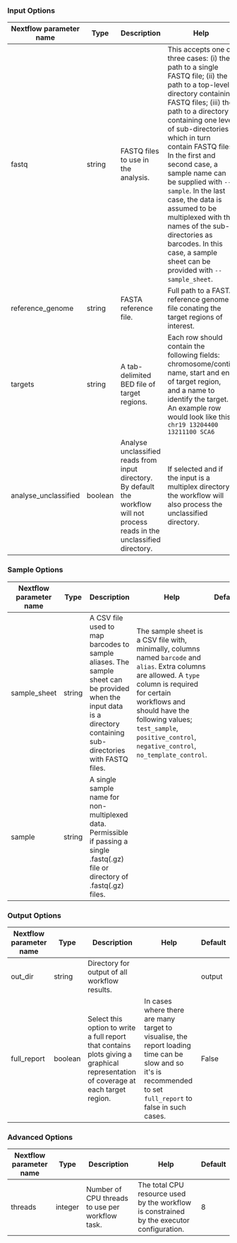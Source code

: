 ### Input Options

| Nextflow parameter name  | Type | Description | Help | Default |
|--------------------------|------|-------------|------|---------|
| fastq | string | FASTQ files to use in the analysis. | This accepts one of three cases: (i) the path to a single FASTQ file; (ii) the path to a top-level directory containing FASTQ files; (iii) the path to a directory containing one level of sub-directories which in turn contain FASTQ files. In the first and second case, a sample name can be supplied with `--sample`. In the last case, the data is assumed to be multiplexed with the names of the sub-directories as barcodes. In this case, a sample sheet can be provided with `--sample_sheet`. |  |
| reference_genome | string | FASTA reference file. | Full path to a FASTA reference genome file conating the target regions of interest. |  |
| targets | string | A tab-delimited BED file of target regions. | Each row should contain the following fields: chromosome/contig name, start and end of target region, and a name to identify the target. An example row would look like this: `chr19 13204400 13211100 SCA6` |  |
| analyse_unclassified | boolean | Analyse unclassified reads from input directory. By default the workflow will not process reads in the unclassified directory. | If selected and if the input is a multiplex directory the workflow will also process the unclassified directory. | False |


### Sample Options

| Nextflow parameter name  | Type | Description | Help | Default |
|--------------------------|------|-------------|------|---------|
| sample_sheet | string | A CSV file used to map barcodes to sample aliases. The sample sheet can be provided when the input data is a directory containing sub-directories with FASTQ files. | The sample sheet is a CSV file with, minimally, columns named `barcode` and `alias`. Extra columns are allowed. A `type` column is required for certain workflows and should have the following values; `test_sample`, `positive_control`, `negative_control`, `no_template_control`. |  |
| sample | string | A single sample name for non-multiplexed data. Permissible if passing a single .fastq(.gz) file or directory of .fastq(.gz) files. |  |  |


### Output Options

| Nextflow parameter name  | Type | Description | Help | Default |
|--------------------------|------|-------------|------|---------|
| out_dir | string | Directory for output of all workflow results. |  | output |
| full_report | boolean | Select this option to write a full report that contains plots giving a graphical representation of coverage at each target region. | In cases where there are many target to visualise, the report loading time can be slow and so it's is recommended to set `full_report` to false in such cases. | False |


### Advanced Options

| Nextflow parameter name  | Type | Description | Help | Default |
|--------------------------|------|-------------|------|---------|
| threads | integer | Number of CPU threads to use per workflow task. | The total CPU resource used by the workflow is constrained by the executor configuration. | 8 |


